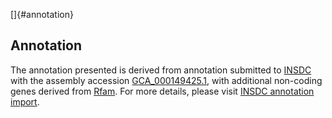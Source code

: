 []{#annotation}

Annotation
----------

The annotation presented is derived from annotation submitted to
[INSDC](http://www.insdc.org) with the assembly accession
[GCA\_000149425.1](http://www.ebi.ac.uk/ena/data/view/GCA_000149425.1),
with additional non-coding genes derived from
[Rfam](http://rfam.xfam.org/). For more details, please visit [INSDC
annotation
import](http://ensemblgenomes.org/info/data/insdc_annotation).

